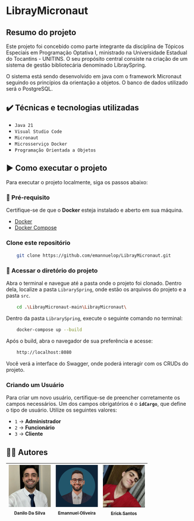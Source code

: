# LibrayMicronaut

## Resumo do projeto
Este projeto foi concebido como parte integrante da disciplina de Tópicos Especiais em Programação Optativa I, ministrado na Universidade Estadual do Tocantins - UNITINS. O seu propósito central consiste na criação de um sistema de gestão bibliotecária denominado LibraySpring.

O sistema está sendo desenvolvido em java com o framework Micronaut seguindo os princípios da orientação a objetos. O banco de dados utilizado será o PostgreSQL.

## ✔️ Técnicas e tecnologias utilizadas

- ``Java 21``
- ``Visual Studio Code``
- ``Micronaut``
- ``Microsserviço Docker``
- ``Programação Orientada a Objetos``

## ▶️ Como executar o projeto

Para executar o projeto localmente, siga os passos abaixo:

### 📌 Pré-requisito
Certifique-se de que o **Docker** esteja instalado e aberto em sua máquina.

- [Docker](https://www.docker.com/)
- [Docker Compose](https://docs.docker.com/compose/)

### Clone este repositório

```bash
    git clone https://github.com/emannuelop/LibrayMicronaut.git
```

### 📁 Acessar o diretório do projeto
Abra o terminal e navegue até a pasta onde o projeto foi clonado. Dentro dela, localize a pasta `LibrarySpring`, onde estão os arquivos do projeto e a pasta `src`.

```bash
    cd .\LibrayMicronaut-main\LibrayMicronaut\
```

Dentro da pasta `LibrarySpring`, execute o seguinte comando no terminal:

```bash
    docker-compose up --build
```

Após o build, abra o navegador de sua preferência e acesse: 

```bash
    http://localhost:8080
```
Você verá a interface do Swagger, onde poderá interagir com os CRUDs do projeto.

### Criando um Usuário

Para criar um novo usuário, certifique-se de preencher corretamente os campos necessários. Um dos campos obrigatórios é o **`idCargo`**, que define o tipo de usuário. Utilize os seguintes valores:

- `1` → **Administrador**
- `2` → **Funcionário**
- `3` → **Cliente**

## 👨‍💻 Autores

| [<img src="https://github.com/emannuelop/LibraySpring/blob/main/imagens/danilo.png" width=115><br><sub>Danilo Da Silva</sub>](https://github.com/DaniloDaSilvaMoreira) |  [<img src="https://github.com/emannuelop/LibraySpring/blob/main/imagens/emannuel.png" width=115><br><sub>Emannuel Oliveira</sub>](https://github.com/emannuelop) |  [<img src="https://github.com/emannuelop/LibraySpring/blob/main/imagens/erick.jpg" width=115><br><sub>Erick Santos</sub>](https://github.com/ericksantos37) |
| :---: | :---: | :---: | 